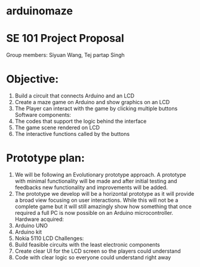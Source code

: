 # arduinomaze

# SE 101 Project Proposal

Group members: Siyuan Wang, Tej partap Singh  
# Objective:
1. Build a circuit that connects Arduino and an LCD
2. Create a maze game on Arduino and show graphics on an LCD
3. The Player can interact with the game by clicking multiple buttons
Software components:
1. The codes that support the logic behind the interface
2. The game scene rendered on LCD
3. The interactive functions called by the buttons
# Prototype plan:
1. We will be following an Evolutionary prototype approach. A prototype with minimal
functionality will be made and after initial testing and feedbacks new functionality and
improvements will be added.
2. The prototype we develop will be a horizontal prototype as it will provide a broad view
focusing on user interactions. While this will not be a complete game but it will still
amazingly show how something that once required a full PC is now possible on an Arduino
microcontroller.
Hardware acquired:
1. Arduino UNO
2. Arduino kit
3. Nokia 5110 LCD
Challenges:
1. Build feasible circuits with the least electronic components
2. Create clear UI for the LCD screen so the players could understand
3. Code with clear logic so everyone could understand right away
